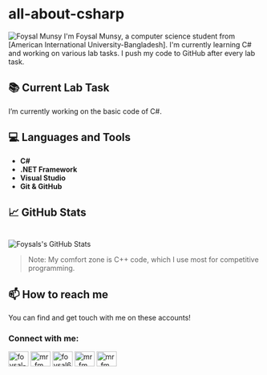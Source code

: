 # all-about-csharp
<img src="https://komarev.com/ghpvc/?username=Foysal-Munsy&label=Profile%20views&color=0e75b6&style=flat" alt="Foysal Munsy" />
I'm Foysal Munsy, a computer science student from [American International University-Bangladesh]. I'm currently learning C# and working on various lab tasks. I push my code to GitHub after every lab task.

## 📚 Current Lab Task

I’m currently working on the basic code of C#. 

## 💻 Languages and Tools

- **C#**
- **.NET Framework**
- **Visual Studio**
- **Git & GitHub**

## 📈 GitHub Stats

  <br/>
  <img align="center" alt="Foysals's GitHub Stats" src="https://github-readme-stats.vercel.app/api?username=Foysal-Munsy&show_icons=true&theme=tokyonight" />
<br />

> Note: My comfort zone is C++ code, which I use most for competitive programming.

## 📫 How to reach me

You can find and get touch with me on these accounts!

### Connect with me:

<p align="left">
<a href="https://linkedin.com/in/foysal-munsy-769a3b204" target="blank"><img align="center" src="https://raw.githubusercontent.com/rahuldkjain/github-profile-readme-generator/master/src/images/icons/Social/linked-in-alt.svg" alt="foysal-munsy-769a3b204" height="30" width="40" /></a>
<a href="https://www.codechef.com/users/mr_fm" target="blank"><img align="center" src="https://cdn.jsdelivr.net/npm/simple-icons@3.1.0/icons/codechef.svg" alt="mr_fm" height="30" width="40" /></a>
<a href="https://www.hackerrank.com/foysal613" target="blank"><img align="center" src="https://raw.githubusercontent.com/rahuldkjain/github-profile-readme-generator/master/src/images/icons/Social/hackerrank.svg" alt="foysal613" height="30" width="40" /></a>
<a href="https://codeforces.com/profile/mr_fm" target="blank"><img align="center" src="https://raw.githubusercontent.com/rahuldkjain/github-profile-readme-generator/master/src/images/icons/Social/codeforces.svg" alt="mr_fm" height="30" width="40" /></a>
<a href="https://www.leetcode.com/mr_fm" target="blank"><img align="center" src="https://raw.githubusercontent.com/rahuldkjain/github-profile-readme-generator/master/src/images/icons/Social/leet-code.svg" alt="mr_fm" height="30" width="40" /></a>
</p>
